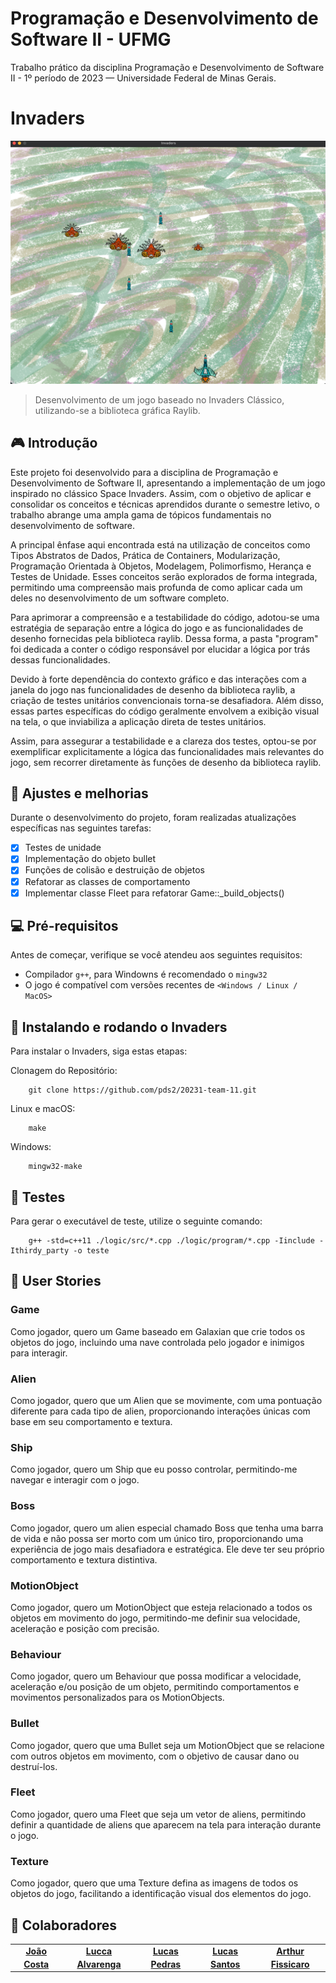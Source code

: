 # Programação e Desenvolvimento de Software II - UFMG
Trabalho prático da disciplina Programação e Desenvolvimento de Software II - 1º período de 2023 — Universidade Federal de Minas Gerais.

# Invaders

<!---Esses são exemplos. Veja https://shields.io para outras pessoas ou para personalizar este conjunto de escudos. Você pode querer incluir dependências, status do projeto e informações de licença aqui--->

<img src="images/auxiliar/game01.png" alt="Kamikazes se aproximando da nave do jogador">

> Desenvolvimento de um jogo baseado no Invaders Clássico, utilizando-se a biblioteca gráfica Raylib.

## 🎮 Introdução

Este projeto foi desenvolvido para a disciplina de Programação e Desenvolvimento de Software II, apresentando a implementação de um jogo inspirado no clássico Space Invaders. Assim, com o objetivo de aplicar e consolidar os conceitos e técnicas aprendidos durante o semestre letivo, o trabalho abrange uma ampla gama de tópicos fundamentais no desenvolvimento de software.

A principal ênfase aqui encontrada está na utilização de conceitos como Tipos Abstratos de Dados, Prática de Containers, Modularização, Programação Orientada à Objetos, Modelagem, Polimorfismo, Herança e Testes de Unidade. Esses conceitos serão explorados de forma integrada, permitindo uma compreensão mais profunda de como aplicar cada um deles no desenvolvimento de um software completo.

Para aprimorar a compreensão e a testabilidade do código, adotou-se uma estratégia de separação entre a lógica do jogo e as funcionalidades de desenho fornecidas pela biblioteca raylib. Dessa forma, a pasta "program" foi dedicada a conter o código responsável por elucidar a lógica por trás dessas funcionalidades.

Devido à forte dependência do contexto gráfico e das interações com a janela do jogo nas funcionalidades de desenho da biblioteca raylib, a criação de testes unitários convencionais torna-se desafiadora. Além disso, essas partes específicas do código geralmente envolvem a exibição visual na tela, o que inviabiliza a aplicação direta de testes unitários.

Assim, para assegurar a testabilidade e a clareza dos testes, optou-se por exemplificar explicitamente a lógica das funcionalidades mais relevantes do jogo, sem recorrer diretamente às funções de desenho da biblioteca raylib.

## 🧩 Ajustes e melhorias

Durante o desenvolvimento do projeto, foram realizadas atualizações específicas nas seguintes tarefas:

- [x] Testes de unidade
- [x] Implementação do objeto bullet
- [x] Funções de colisão e destruição de objetos
- [x] Refatorar as classes de comportamento
- [x] Implementar classe Fleet para refatorar Game::_build_objects()

## 💻 Pré-requisitos

Antes de começar, verifique se você atendeu aos seguintes requisitos:
* Compilador `g++`, para Windowns é recomendado o `mingw32`
* O jogo é compatível com versões recentes de `<Windows / Linux / MacOS>`


## 🚀 Instalando e rodando o Invaders

Para instalar o Invaders, siga estas etapas:

Clonagem do Repositório:
```
    git clone https://github.com/pds2/20231-team-11.git
```

Linux e macOS:
```
    make
```

Windows:
```
    mingw32-make
```
## 🎯 Testes

Para gerar o executável de teste, utilize o seguinte comando:
```
    g++ -std=c++11 ./logic/src/*.cpp ./logic/program/*.cpp -Iinclude -Ithirdy_party -o teste
```

## 📖 User Stories

### Game

Como jogador, quero um Game baseado em Galaxian que crie todos os objetos do jogo, incluindo uma nave controlada pelo jogador e inimigos para interagir.

### Alien

Como jogador, quero que um Alien que se movimente, com uma pontuação diferente para cada tipo de alien, proporcionando interações únicas com base em seu comportamento e textura.

### Ship

Como jogador, quero um Ship que eu posso controlar, permitindo-me navegar e interagir com o jogo.

### Boss

Como jogador, quero um alien especial chamado Boss que tenha uma barra de vida e não possa ser morto com um único tiro, proporcionando uma experiência de jogo mais desafiadora e estratégica. Ele deve ter seu próprio comportamento e textura distintiva.

### MotionObject

Como jogador, quero um MotionObject que esteja relacionado a todos os objetos em movimento do jogo, permitindo-me definir sua velocidade, aceleração e posição com precisão.

### Behaviour

Como jogador, quero um Behaviour que possa modificar a velocidade, aceleração e/ou posição de um objeto, permitindo comportamentos e movimentos personalizados para os MotionObjects.

### Bullet

Como jogador, quero que uma Bullet seja um MotionObject que se relacione com outros objetos em movimento, com o objetivo de causar dano ou destruí-los.

### Fleet

Como jogador, quero uma Fleet que seja um vetor de aliens, permitindo definir a quantidade de aliens que aparecem na tela para interação durante o jogo.

### Texture

Como jogador, quero que uma Texture defina as imagens de todos os objetos do jogo, facilitando a identificação visual dos elementos do jogo.



## 🤝 Colaboradores

<table>
  <tr>
    <td align="center">
      <a href="#">
        <sub>
          <b><a href="https://github.com/joao-jcc">João Costa</a></b>
        </sub>
      </a>
    </td>
    <td align="center">
      <a href="#">
        <sub>
          <b><a href="https://github.com/luccaamp">Lucca Alvarenga</a></b>
        </sub>
      </a>
    </td>
    <td align="center">
      <a href="#">
        <sub>
          <b><a href="https://github.com/lucaspedras8">Lucas Pedras</a></b>
        </sub>
      </a>
    </td>
     <td align="center">
      <a href="#">
        <sub>
          <b><a href="https://github.com/LrcSantos">Lucas Santos</a></b>
        </sub>
      </a>
    </td>
     <td align="center">
      <a href="#">
        <sub>
          <b><a href="https://github.com/Fissicaro">Arthur Fissicaro</a></b>
        </sub>
      </a>
    </td>
  </tr>
</table>
